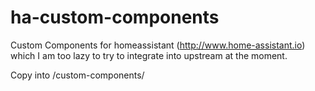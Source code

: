 # ha-custom-components

Custom Components for homeassistant (http://www.home-assistant.io) which I am too lazy to try to integrate into upstream at the moment.

Copy into <ha config dir>/custom-components/
